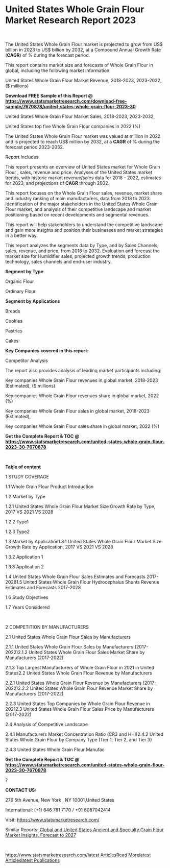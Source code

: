 <h1>United States Whole Grain Flour Market Research Report 2023</h1><br/><p>The United States Whole Grain Flour market is projected to grow from US$ billion in 2023 to US$ billion by 2032, at a Compound Annual Growth Rate (<strong>CAGR</strong>) of % during the forecast period.</p>
 
 
 
 <p>This report contains market size and forecasts of Whole Grain Flour in global, including the following market information:</p>
 
 
 
 <p>United States Whole Grain Flour Market Revenue, 2018-2023, 2023-2032, ($ millions)</p>
 
 
 
 <p><strong>Download FREE Sample of this Report @ <a href="https://www.statsmarketresearch.com/download-free-sample/7670878/united-states-whole-grain-flour-2023-30">https://www.statsmarketresearch.com/download-free-sample/7670878/united-states-whole-grain-flour-2023-30</a></strong></p>
 
 
 
 <p>United States Whole Grain Flour Market Sales, 2018-2023, 2023-2032,</p>
 
 
 
 <p>United States top five Whole Grain Flour companies in 2022 (%)</p>
 
 
 
 <p>The United States Whole Grain Flour market was valued at million in 2022 and is projected to reach US$ million by 2032, at a <strong>CAGR</strong> of % during the forecast period 2023-2032.</p>
 
 
 
 <p>Report Includes</p>
 
 
 
 <p>This report presents an overview of United States market for Whole Grain Flour , sales, revenue and price. Analyses of the United States market trends, with historic market revenue/sales data for 2018 - 2022, estimates for 2023, and projections of <strong>CAGR</strong> through 2032.</p>
 
 
 
 <p>This report focuses on the Whole Grain Flour sales, revenue, market share and industry ranking of main manufacturers, data from 2018 to 2023. Identification of the major stakeholders in the United States Whole Grain Flour market, and analysis of their competitive landscape and market positioning based on recent developments and segmental revenues.</p>
 
 
 
 <p>This report will help stakeholders to understand the competitive landscape and gain more insights and position their businesses and market strategies in a better way.</p>
 
 
 
 <p>This report analyzes the segments data by Type, and by Sales Channels, sales, revenue, and price, from 2018 to 2032. Evaluation and forecast the market size for Humidifier sales, projected growth trends, production technology, sales channels and end-user industry.</p>
 
 
 
 <p><strong>Segment by Type</strong></p>
 
 
 
 <p>Organic Flour</p>
 
 
 
 <p>Ordinary Flour</p>
 
 
 
 <p><strong>Segment <strong><strong>by Applications</strong></strong></strong></p>
 
 
 
 <p>Breads</p>
 
 
 
 <p>Cookies</p>
 
 
 
 <p>Pastries</p>
 
 
 
 <p>Cakes</p>
 
 
 
 <p><strong>Key Companies covered in this report:</strong></p>
 
 
 
 <p>Competitor Analysis</p>
 
 
 
 <p>The report also provides analysis of leading market participants including:</p>
 
 
 
 <p>Key companies Whole Grain Flour revenues in global market, 2018-2023 (Estimated), ($ millions)</p>
 
 
 
 <p>Key companies Whole Grain Flour revenues share in global market, 2022 (%)</p>
 
 
 
 <p>Key companies Whole Grain Flour sales in global market, 2018-2023 (Estimated),</p>
 
 
 
 <p>Key companies Whole Grain Flour sales share in global market, 2022 (%)</p>
 
 
 
 <div><b>Get the Complete Report & TOC @ <a href="https://www.statsmarketresearch.com/united-states-whole-grain-flour-2023-30-7670878">https://www.statsmarketresearch.com/united-states-whole-grain-flour-2023-30-7670878</a></b></div>
 
 
 
 <p><br />
 
 <b>Table of content</b></p>
 
 
 
 <p>1 STUDY COVERAGE<br />
 
 1.1 Whole Grain Flour Product Introduction<br />
 
 1.2 Market by Type<br />
 
 1.2.1 United States Whole Grain Flour Market Size Growth Rate by Type, 2017 VS 2021 VS 2028<br />
 
 1.2.2 Type1<br />
 
 1.2.3 Type2<br />
 
 1.3 Market by Application1.3.1 United States Whole Grain Flour Market Size Growth Rate by Application, 2017 VS 2021 VS 2028<br />
 
 1.3.2 Application 1<br />
 
 1.3.3 Application 2<br />
 
 1.4 United States Whole Grain Flour Sales Estimates and Forecasts 2017-20281.5 United States Whole Grain Flour Hydrocephalus Shunts Revenue Estimates and Forecasts 2017-2028<br />
 
 1.6 Study Objectives<br />
 
 1.7 Years Considered<br />
 
 <br />
 
 2 COMPETITION BY MANUFACTURERS<br />
 
 2.1 United States Whole Grain Flour Sales by Manufacturers<br />
 
 2.1.1 United States Whole Grain Flour Sales by Manufacturers (2017-2022)2.1.2 United States Whole Grain Flour Sales Market Share by Manufacturers (2017-2022)<br />
 
 2.1.3 Top Largest Manufacturers of Whole Grain Flour in 2021 in United States2.2 United States Whole Grain Flour Revenue by Manufacturers<br />
 
 2.2.1 United States Whole Grain Flour Revenue by Manufacturers (2017-2022)2.2.2 United States Whole Grain Flour Revenue Market Share by Manufacturers (2017-2022)<br />
 
 2.2.3 United States Top Companies by Whole Grain Flour Revenue in 20212.3 United States Whole Grain Flour Sales Price by Manufacturers (2017-2022)<br />
 
 2.4 Analysis of Competitive Landscape<br />
 
 2.4.1 Manufacturers Market Concentration Ratio (CR3 and HHI)2.4.2 United States Whole Grain Flour by Company Type (Tier 1, Tier 2, and Tier 3)<br />
 
 2.4.3 United States Whole Grain Flour Manufac</p>
 
 
 
 <div><b>Get the Complete Report & TOC @ <a href="https://www.statsmarketresearch.com/united-states-whole-grain-flour-2023-30-7670878">https://www.statsmarketresearch.com/united-states-whole-grain-flour-2023-30-7670878</a></b></div>
 
 
 
 <p>? </p>
 
 
 
 <p><b>CONTACT US:</b><br />
 
 276 5th Avenue, New York , NY 10001,United States<br />
 
 International: (+1) 646 781 7170 / +91 8087042414<br />
 
 Visit: <a href="https://www.statsmarketresearch.com/">https://www.statsmarketresearch.com/</a><br />
 
 Similar Reports: <a href="https://www.statsmarketresearch.com/united-states-whole-grain-flour-2023-30-7670878">Global and United States Ancient and Specialty Grain Flour Market Insights, Forecast to 2027</a><br />
 
 <br />
 
 <a href="https://gyeongbokgung.com">https://www.statsmarketresearch.com/</a><a href="https://hallyeomaritime.com">latest Articles</a><a href="https://jingwansa.com">Read More</a><a href="https://nguoiviet.jp/">latest Articles</a><a href="https://www.intelmarketresearch.com/">latest Publications</a></p>